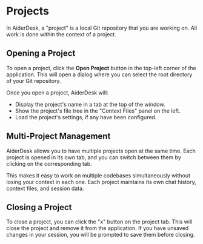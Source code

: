 # Projects

In AiderDesk, a "project" is a local Git repository that you are working on. All work is done within the context of a project.

## Opening a Project

To open a project, click the **Open Project** button in the top-left corner of the application. This will open a dialog where you can select the root directory of your Git repository.

Once you open a project, AiderDesk will:

-   Display the project's name in a tab at the top of the window.
-   Show the project's file tree in the "Context Files" panel on the left.
-   Load the project's settings, if any have been configured.

## Multi-Project Management

AiderDesk allows you to have multiple projects open at the same time. Each project is opened in its own tab, and you can switch between them by clicking on the corresponding tab.

This makes it easy to work on multiple codebases simultaneously without losing your context in each one. Each project maintains its own chat history, context files, and session data.

## Closing a Project

To close a project, you can click the "x" button on the project tab. This will close the project and remove it from the application. If you have unsaved changes in your session, you will be prompted to save them before closing.
